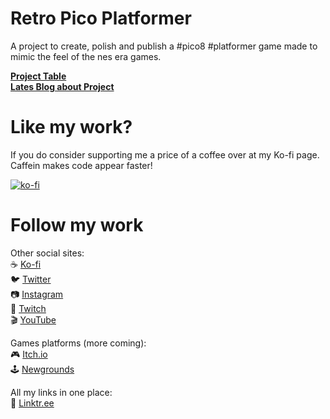 # Retro Pico Platformer

A project to create, polish and publish a #pico8 #platformer game made to mimic the feel of the nes era games.  

**[Project Table](https://github.com/Achie72/retro_pico_platformer/projects/1)**  
**[Lates Blog about Project](https://github.com/Achie72/retro_pico_platformer/discussions/9)**

# Like my work?

If you do consider supporting me a price of a coffee over at my Ko-fi page. Caffein makes code appear faster!    

[![ko-fi](https://www.ko-fi.com/img/githubbutton_sm.svg)](https://ko-fi.com/L4L81GBPX)


# Follow my work

Other social sites:  
☕ [Ko-fi](https://ko-fi.com/achiegamedev)  
🐦 [Twitter](https://twitter.com/Achie7240)  
📷 [Instagram](https://www.instagram.com/justanerdlife/)  
🎥 [Twitch](https://www.twitch.tv/achie7240)  
🎬 [YouTube](https://www.youtube.com/channel/UCzWXrvo-Pj7_KDv4w4q-4Kg)  


Games platforms (more coming):    
🎮 [Itch.io](https://achie.itch.io/)  
🕹️ [Newgrounds](https://achie72.newgrounds.com/)  

All my links in one place:  
🌳 [Linktr.ee](https://linktr.ee/AchieGameDev)  



